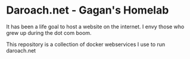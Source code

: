 # Daroach.net - Gagan's Homelab

It has been a life goal to host a website on the internet. I envy those who grew up during the dot com boom. 

This repository is a collection of docker webservices I use to run daroach.net
